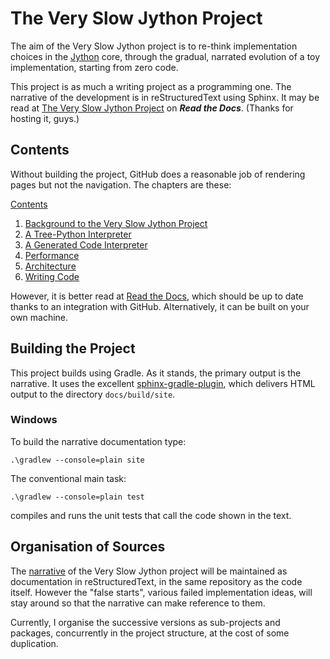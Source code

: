 # The Very Slow Jython Project

The aim of the Very Slow Jython project is to re-think implementation choices
in the [Jython](http://www.jython.org) core,
through the gradual, narrated evolution of a toy implementation,
starting from zero code.

This project is as much a writing project as a programming one.
The narrative of the development is in reStructuredText using Sphinx.
It may be read at [The Very Slow Jython Project](https://the-very-slow-jython-project.readthedocs.io)
on ***Read the Docs***.
(Thanks for hosting it, guys.)

## Contents

Without building the project,
GitHub does a reasonable job of rendering pages but not the navigation.
The chapters are these:

[Contents](docs/src/site/sphinx/index.rst)

1. [Background to the Very Slow Jython Project](docs/src/site/sphinx/background/_background.rst)
1. [A Tree-Python Interpreter](docs/src/site/sphinx/treepython/_treepython.rst)
1. [A Generated Code Interpreter](docs/src/site/sphinx/generated-code/_generated-code.rst)
1. [Performance](docs/src/site/sphinx/performance/_performance.rst)
1. [Architecture](docs/src/site/sphinx/architecture/_architecture.rst)
1. [Writing Code](docs/src/site/sphinx/coding/_coding.rst)

However, it is better read at [Read the Docs](https://the-very-slow-jython-project.readthedocs.io),
which should be up to date thanks to an integration with GitHub.
Alternatively, it can be built on your own machine.


## Building the Project

This project builds using Gradle.
As it stands, the primary output is the narrative.
It uses the excellent [sphinx-gradle-plugin](https://trustin.github.io/sphinx-gradle-plugin),
which delivers HTML output to the directory ``docs/build/site``.

### Windows
To build the narrative documentation type:

    .\gradlew --console=plain site

The conventional main task:

    .\gradlew --console=plain test

compiles and runs the unit tests that call the code shown in the text.

## Organisation of Sources

The [narrative](docs/src/site/sphinx) of the Very Slow Jython project
will be maintained as documentation in reStructuredText,
in the same repository as the code itself.
However the "false starts", various failed implementation ideas,
will stay around so that the narrative can make reference to them.

Currently, I organise the successive versions as sub-projects and packages,
concurrently in the project structure,
at the cost of some duplication.

